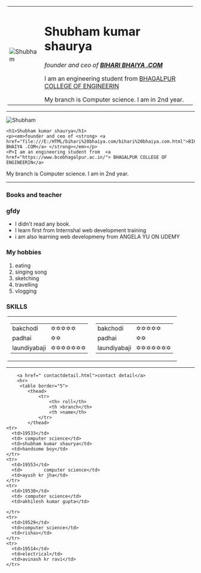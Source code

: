 <!DOCTYPE html>
<html>
<head>
	<title>Shubham webapp</title>
	<style>  
table, th, td {  
  border-color: :  solid black;  
 border-collapse: collapse; 
 border-radius: 5px;
  padding-right: 5px; 
 
}  
th{
	color: green;
	background-color: orange;
}  
}
</style>  
	
</head>
<body>
	<table cellspacing="50%">
		<tr>
			<td><img src="https://lh3.googleusercontent.com/ogw/ADGmqu-8RfmNAMFhMh9gz7r0upxyHvegYzpvyqkoA8uc=s83-c-mo"alt="Shubham"></td>
			<td><h1>Shubham kumar shaurya</h1>
	<p><em>founder and ceo of <strong> <a href="file:///E:/HTML/bihari%20bhaiya.com/bihari%20bhaiya.com.html">BIHARI BHAIYA .COM</a> </strong></em></p>
	<P>I am an engineering student from  <a href="https://www.bcebhagalpur.ac.in/">	BHAGALPUR COLLEGE OF ENGINEERIN </a></p>
	 My branch is Computer science. I am in 2nd year.</td>
		</tr>
	</table>
	<hr>
	<img src="https://lh3.googleusercontent.com/ogw/ADGmqu-8RfmNAMFhMh9gz7r0upxyHvegYzpvyqkoA8uc=s83-c-mo"alt="Shubham">
	
	<h1>Shubham kumar shaurya</h1>
	<p><em>founder and ceo of <strong> <a href="file:///E:/HTML/bihari%20bhaiya.com/bihari%20bhaiya.com.html">BIHARI BHAIYA .COM</a> </strong></em></p>
	<P>I am an engineering student from  <a href="https://www.bcebhagalpur.ac.in/">	BHAGALPUR COLLEGE OF ENGINEERIN</a>
</p> My branch is Computer science. I am in 2nd year.
	<hr>
	<h3>Books and teacher</h3>
	<h3>gfdy</h3>
	<ul>
		<li>I didn't read any book.</li>
		<li> I learn first from  Internshal web development training</li>
		<li>i am also learning web developmeny from ANGELA  YU  ON  UDEMY</li>
	</ul>
	<h3>My hobbies</h3>
		<OL>
			<li> eating</li>
			<li> singing song</li>
			<li> sketching</li>
			<li> travelling</li>
			<li> vlogging</li>
		</OL>
		<h3>SKILLS</h3>
		<table border="0px;">
			<tr>
				<td>
					<table>
						<tr>
				<td> bakchodi</td>
				<td>✡️✡️✡️✡️✡️</td>
			</tr>
			<tr>
				<td>padhai</td>
				<td>✡️✡️</td>
			</tr>
			<tr>
				<td>laundiyabaji</td>
				<td>✡️✡️✡️✡️✡️✡️✡️</td>
			</tr>
					</table>
				</td>
				<td>
					<table>
						<tr>
				<td> bakchodi</td>
				<td>✡️✡️✡️✡️✡️</td>
			</tr>
			<tr>
				<td>padhai</td>
				<td>✡️✡️</td>
			</tr>
			<tr>
				<td>laundiyabaji</td>
				<td>✡️✡️✡️✡️✡️✡️✡️</td>
			</tr>
					</table>
				</td>
			</tr>
		</table>
		
<hr>




		
		<a href=" contactdetail.html">contact detail</a>
		<hr>
		 <table border="5">
		 	<thead>
		 		<tr>
		 			<th> roll</th>
		 			<th >branch</th>
		 			<th >name</th>
		 		</tr>
		 	</thead>
    <tr>
      <td>19533</td>
      <td> computer science</td>
      <td>shubham kumar shaurya</td>
      <td>handsome boy</td>
    </tr>
    <tr>
      <td>19553</td>
      <td>        computer science</td>
      <td>ayush kr jha</td>
    </tr>
    <tr>
      <td>19530</td>
      <td> computer science</td>
      <td>akhilesh kumar gupta</td>
      
    </tr>
    <tr>
      <td>19529</td>
      <td>computer science</td>
      <td>rishav</td>
    </tr>
    <tr>
      <td>19514</td>
      <td>electrical</td>
      <td>avinash kr ravi</td>
    </tr>
    

  </table>
	

</body>
</html>
